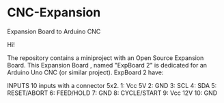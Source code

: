 # CNC-Expansion 
Expansion Board to Arduino CNC

Hi!

The repository contains a miniproject with an Open Source Expansion Board.
This Expansion Board , named "ExpBoard 2" is dedicated for an Arduino Uno CNC (or similar project).
ExpBoard 2 have:

  INPUTS
  10 inputs with a connector 5x2.
    1: Vcc 5V
    2: GND 
    3: SCL
    4: SDA
    5: RESET/ABORT
    6: FEED/HOLD
    7: GND
    8: CYCLE/START
    9: Vcc 12V
    10: GND
